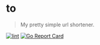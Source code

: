 # to

> My pretty simple url shortener.

[![lint](https://github.com/abrahamcalf/to/actions/workflows/lint.yml/badge.svg)](https://github.com/abrahamcalf/to/actions/workflows/lint.yml)
[![Go Report Card](https://goreportcard.com/badge/github.com/abrahamcalf/to)](https://goreportcard.com/report/github.com/abrahamcalf/to)

